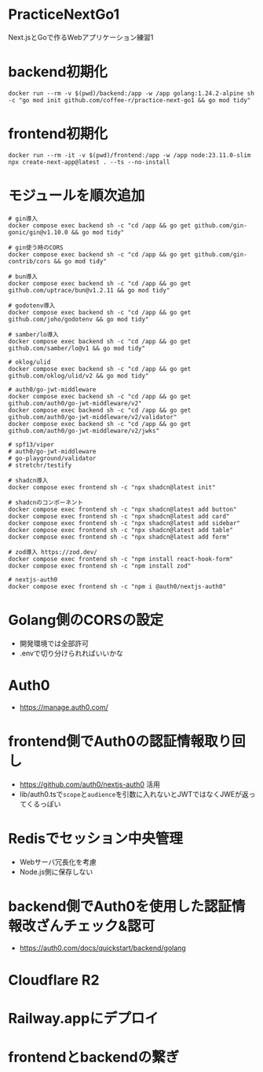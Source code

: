 # PracticeNextGo1

Next.jsとGoで作るWebアプリケーション練習1

# backend初期化

```
docker run --rm -v $(pwd)/backend:/app -w /app golang:1.24.2-alpine sh -c "go mod init github.com/coffee-r/practice-next-go1 && go mod tidy"
```

# frontend初期化

```
docker run --rm -it -v $(pwd)/frontend:/app -w /app node:23.11.0-slim npx create-next-app@latest . --ts --no-install
```

# モジュールを順次追加

```
# gin導入
docker compose exec backend sh -c "cd /app && go get github.com/gin-gonic/gin@v1.10.0 && go mod tidy"

# gin使う時のCORS
docker compose exec backend sh -c "cd /app && go get github.com/gin-contrib/cors && go mod tidy"

# bun導入
docker compose exec backend sh -c "cd /app && go get github.com/uptrace/bun@v1.2.11 && go mod tidy"

# godotenv導入
docker compose exec backend sh -c "cd /app && go get github.com/joho/godotenv && go mod tidy"

# samber/lo導入
docker compose exec backend sh -c "cd /app && go get github.com/samber/lo@v1 && go mod tidy"

# oklog/ulid
docker compose exec backend sh -c "cd /app && go get github.com/oklog/ulid/v2 && go mod tidy"

# auth0/go-jwt-middleware
docker compose exec backend sh -c "cd /app && go get github.com/auth0/go-jwt-middleware/v2"
docker compose exec backend sh -c "cd /app && go get github.com/auth0/go-jwt-middleware/v2/validator"
docker compose exec backend sh -c "cd /app && go get github.com/auth0/go-jwt-middleware/v2/jwks"

# spf13/viper
# auth0/go-jwt-middleware
# go-playground/validator
# stretchr/testify

# shadcn導入
docker compose exec frontend sh -c "npx shadcn@latest init"

# shadcnのコンポーネント
docker compose exec frontend sh -c "npx shadcn@latest add button"
docker compose exec frontend sh -c "npx shadcn@latest add card"
docker compose exec frontend sh -c "npx shadcn@latest add sidebar"
docker compose exec frontend sh -c "npx shadcn@latest add table"
docker compose exec frontend sh -c "npx shadcn@latest add form"

# zod導入 https://zod.dev/
docker compose exec frontend sh -c "npm install react-hook-form"
docker compose exec frontend sh -c "npm install zod"

# nextjs-auth0
docker compose exec frontend sh -c "npm i @auth0/nextjs-auth0"
```

# Golang側のCORSの設定

* 開発環境では全部許可
* .envで切り分けられればいいかな

# Auth0

* https://manage.auth0.com/

# frontend側でAuth0の認証情報取り回し

* https://github.com/auth0/nextjs-auth0 活用
* lib/auth0.tsで`scope`と`audience`を引数に入れないとJWTではなくJWEが返ってくるっぽい

# Redisでセッション中央管理

* Webサーバ冗長化を考慮
* Node.js側に保存しない

# backend側でAuth0を使用した認証情報改ざんチェック&認可

* https://auth0.com/docs/quickstart/backend/golang

# Cloudflare R2

# Railway.appにデプロイ

# frontendとbackendの繋ぎ
